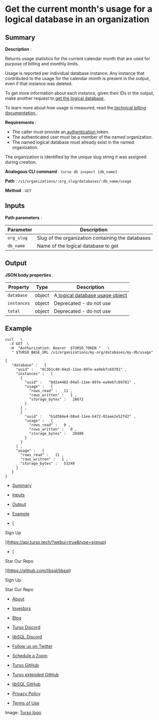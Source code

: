 # Get the current month's usage for a logical database in an organization

## Summary​

 **Description** :

Returns usage statistics for the current calendar month that are used for
purpose of billing and monthly limits.

Usage is reported per individual database instance. Any instance that
contributed to the usage for the calendar month is present in the output, even
if that instance was deleted.

To get more information about each instance, given their IDs in the output, make
another request to[ get the logical database ](https://docs.turso.tech/reference/platform-rest-api/database/get-database-in-org).

To learn more about how usage is measured, read the[ technical billing
documentation ](https://docs.turso.tech/billing-details).

 **Requirements** :

- The caller must provide an[ authentication ](https://docs.turso.tech/reference/platform-rest-api/#authentication)token.
- The authenticated user must be a member of the named organization.
- The named logical database must already exist in the named organization.


The organization is identified by the unique slug string it was assigned during
creation.

 **Analogous CLI command** : `turso db inspect [db_name]` 

 **Path** : `/v1/organizations/:org_slug/databases/:db_name/usage` 

 **Method** : `GET` 

## Inputs​

 **Path parameters** :

| Parameter | Description |
|---|---|
|  `org_slug`  | Slug of the organization containing the databases |
|  `db_name`  | Name of the logical database to get |


## Output​

 **JSON body properties** :

| Property | Type | Description |
|---|---|---|
|  `database`  | object | A[ logical database usage object ](https://docs.turso.tech/reference/platform-rest-api/database#logical-database-usage-object) |
|  `instances`  | object | Deprecated - do not use |
|  `total`  | object | Deprecated - do not use |


## Example​

```
curl   \
  -X GET  \
  -H  "Authorization: Bearer  $TURSO_TOKEN "   \
   " $TURSO_BASE_URL /v1/organizations/my-org/databases/my-db/usage"
```

```
{
   "database" :   {
     "uuid" :   "0c3b1c40-04a5-11ee-897e-ea9ebfc69781" ,
     "instances" :   [
       {
         "uuid" :   "0d2a4482-04a5-11ee-897e-ea9ebfc69781" ,
         "usage" :   {
           "rows_read" :   11 ,
           "rows_written" :   1 ,
           "storage_bytes" :   28672
         }
       } ,
       {
         "uuid" :   "b1d366e4-08ad-11ee-b472-02aae2e52fd2" ,
         "usage" :   {
           "rows_read" :   0 ,
           "rows_written" :   0 ,
           "storage_bytes" :   20480
         }
       }
     ] ,
     "usage" :   {
       "rows_read" :   11 ,
       "rows_written" :   1 ,
       "storage_bytes" :   53248
     }
   }
}
```

- [ Summary ](https://docs.turso.tech//reference/platform-rest-api/database/get-usage-database-in-org/#summary)
- [ Inputs ](https://docs.turso.tech//reference/platform-rest-api/database/get-usage-database-in-org/#inputs)
- [ Output ](https://docs.turso.tech//reference/platform-rest-api/database/get-usage-database-in-org/#output)
- [ Example ](https://docs.turso.tech//reference/platform-rest-api/database/get-usage-database-in-org/#example)


- [ 

Sign Up




 ](https://api.turso.tech/?webui=true&type=signup)
- [ 

Star Our Repo






 ](https://github.com/libsql/libsql)


Sign Up

Star Our Repo

- [ About ](https://turso.tech/about-us)
- [ Investors ](https://turso.tech/investors)
- [ Blog ](https://blog.turso.tech)


- [ Turso Discord ](https://discord.com/invite/4B5D7hYwub)
- [ libSQL Discord ](https://discord.gg/VzbXemj6Rg)
- [ Follow us on Twitter ](https://twitter.com/tursodatabase)
- [ Schedule a Zoom ](https://calendly.com/d/gt7-bfd-83n/meet-with-chiselstrike)


- [ Turso GitHub ](https://github.com/tursodatabase/)
- [ Turso extended GitHub ](https://github.com/turso-extended/)
- [ libSQL GitHub ](http://github.com/tursodatabase/libsql)


- [ Privacy Policy ](https://turso.tech/privacy-policy)
- [ Terms of Use ](https://turso.tech/terms-of-use)


Image: [ Turso logo ](https://docs.turso.tech/img/turso.svg)
